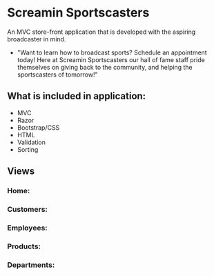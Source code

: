 # Screamin Sportscasters
An MVC store-front application that is developed with the aspiring broadcaster in mind. 
* "Want to learn how to broadcast sports? Schedule an appointment today! Here at Screamin Sportscasters our hall of fame staff pride themselves on giving back to the community, and helping the sportscasters of tomorrow!"

## What is included in application:

* MVC
* Razor
* Bootstrap/CSS
* HTML
* Validation
* Sorting

## Views

### Home:


### Customers:


### Employees:


### Products:


### Departments:
